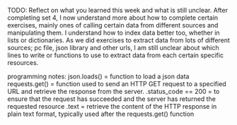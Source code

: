 TODO: Reflect on what you learned this week and what is still unclear.
After completing set 4, I now understand more about how to complete certain exercises, mainly ones of calling certain data from different sources and manipulating them. I understand how to index data better too, whether in lists or dictionaries. As we did exercises to extract data from lots of different sources; pc file, json library and other urls, I am still unclear about which lines to write or functions to use to extract data from each certain specific resources.

programming notes:
json.loads() = function to load a json data
requests.get() = function used to send an HTTP GET request to a specified URL and retrieve the response from the server.
.status_code == 200 = to ensure that the request has succeeded and the server has returned the requested resource
.text = retrieve the content of the HTTP response in plain text format, typically used after the requests.get() function
